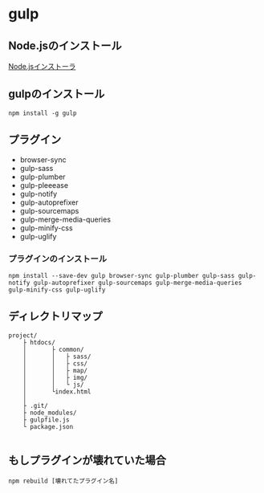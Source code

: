 # gulp

## Node.jsのインストール
[Node.jsインストーラ](https://nodejs.org/ja/)

## gulpのインストール

```
npm install -g gulp
```

## プラグイン

+ browser-sync
+ gulp-sass
+ gulp-plumber
+ gulp-pleeease
+ gulp-notify
+ gulp-autoprefixer
+ gulp-sourcemaps
+ gulp-merge-media-queries
+ gulp-minify-css
+ gulp-uglify

### プラグインのインストール

```
npm install --save-dev gulp browser-sync gulp-plumber gulp-sass gulp-notify gulp-autoprefixer gulp-sourcemaps gulp-merge-media-queries gulp-minify-css gulp-uglify
```


## ディレクトリマップ

```
project/
	├ htdocs/
	│		├ common/
	│		│ 	├ sass/
	│		│ 	├ css/
	│		│ 	├ map/
	│		│ 	├ img/
	│		│ 	└ js/	
	│		└index.html
	│
	├ .git/
	├ node_modules/
	├ gulpfile.js
	└ package.json
  
```


## もしプラグインが壊れていた場合

```
npm rebuild [壊れてたプラグイン名]
```
